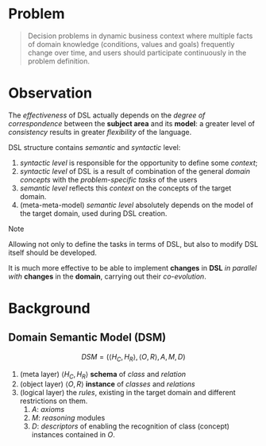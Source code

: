 # Problem

> Decision problems in dynamic business context where multiple facts of domain knowledge (conditions, values and goals) frequently change over time, and users should participate continuously in the problem definition.


# Observation

The _effectiveness_ of DSL actually depends on the _degree of correspondence_ between the **subject area** and its **model**: a greater level of _consistency_ results in greater _flexibility_ of the language.

DSL structure contains _semantic_ and _syntactic_ level:
1. _syntactic level_ is responsible for the opportunity to define some _context_;
2. _syntactic level_ of DSL is a result of combination of the general _domain concepts_ with the _problem-specific tasks_ of the users
3. _semantic level_ reflects this _context_ on the concepts of the target domain.
4. (meta-meta-model) _semantic level_ absolutely depends on the model of the target domain, used during DSL creation. 

>[!NOTE]
> Allowing not only to define the tasks in terms of DSL, but also to modify DSL itself should be developed.
>
> It is much more effective to be able to implement **changes** in **DSL** _in parallel with_ **changes** in the **domain**, carrying out their _co-evolution_.


# Background

## Domain Semantic Model (DSM)

$$
DSM = (\langle H_C, H_R \rangle, \langle O, R \rangle, A, M, D )
$$
1. (meta layer) $\langle H_C, H_R \rangle$ **schema** of _class_ and _relation_
2. (object layer) $\langle O, R \rangle$ **instance** of *classes* and *relations*
3. (logical layer) the _rules_, existing in the target domain and different restrictions on them.
    1. $A$: _axioms_ 
    2. $M$: _reasoning_ modules
    3. $D$: _descriptors_ of enabling the recognition of class (concept) instances contained in $O$.